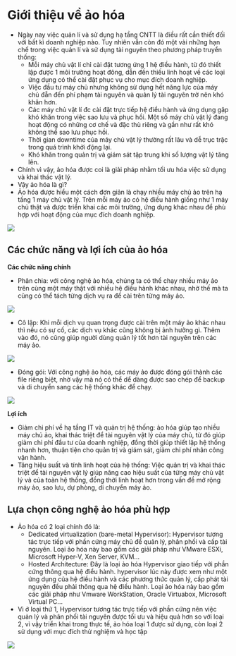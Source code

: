 # Giới thiệu về ảo hóa
- Ngày nay việc quản lí và sử dụng hạ tầng CNTT là điều rất cần thiết đối với bất kì doanh nghiệp nào. Tuy nhiên vẫn còn đó một vài những hạn chế trong việc quản lí và sử dụng tài nguyên theo phương pháp truyền thống:
	- Mỗi máy chủ vật lí chỉ cài đặt tương ứng 1 hệ điều hành, từ đó thiết lập được 1 môi trường hoạt đông, dẫn đến thiếu linh hoạt về các loại ứng dụng có thể cài đặt phục vụ cho mục đích doanh nghiệp.
	- Việc đầu tư máy chủ nhưng không sử dụng hết năng lực của máy chủ đẫn đến phí phạm tài nguyên và quản lý tài nguyên trở nên khó khăn hơn.
	- Các máy chủ vật lí đc cài đặt trực tiếp hệ điều hành và ứng dụng gặp khó khăn trong việc sao lưu và phục hồi. Một số máy chủ vật lý đang hoạt động có những cơ chế và đặc thù riêng và gần như rất khó không thể sao lưu phục hồi.
	- Thời gian downtime của máy chủ vật lý thường rất lâu và dễ trục trặc trong quá trình khởi động lại.
	- Khó khăn trong quản trị và giám sát tập trung khi số lượng vật lý tăng lên.
- Chính vì vậy, ảo hóa được coi là giải pháp nhằm tối ưu hóa việc sử dụng và khai thác vật lý.
- Vậy ảo hóa là gì?
- Ảo hóa được hiểu một cách đơn giản là chạy nhiều máy chủ ảo trên hạ tầng 1 máy chủ vật lý. Trên mỗi máy ảo có hệ điều hành giống như 1 máy chủ thật và được triển khai các môi trường, ứng dụng khác nhau để phù hợp với hoạt động của mục đích doanh nghiệp.

<img src="https://i.imgur.com/GDh1EVi.png">

## Các chức năng và lợi ích của ảo hóa
**Các chức năng chính**
- Phân chia: với công nghệ ảo hóa, chúng ta có thể chạy nhiều máy ảo trên cùng một máy thật với nhiều hệ điều hành khác nhau, nhờ thế mà ta cũng có thể tách từng dịch vụ ra để cài trên từng máy ảo.
<img src="https://i.imgur.com/xV9NWcI.png">

- Cô lập: Khi mỗi dịch vụ quan trọng được cài trên một máy ảo khác nhau thì nếu có sự cố, các dịch vụ khác cũng không bị ảnh hưởng gì. Thêm vào đó, nó cũng giúp người dùng quản lý tốt hơn tài nguyên trên các máy ảo.
<img src="https://i.imgur.com/TUWdvFY.png">

- Đóng gói: Với công nghệ ảo hóa, các máy ảo được đóng gói thành các file riêng biệt, nhờ vậy mà nó có thể dể dàng được sao chép để backup và di chuyển sang các hệ thống khác để chạy.
<img src="https://i.imgur.com/GJ9CqE8.png">

**Lợi ích**
- Giảm chi phí về hạ tầng IT và quản trị hệ thống: ảo hóa giúp tạo nhiều máy chủ ảo, khai thác triệt để tài nguyên vật lý của máy chủ, từ đó giúp giảm chi phí đầu tư của doanh nghiệp, đồng thời giúp thiết lập hệ thống nhanh hơn, thuận tiện cho quản trị và giám sát, giảm chi phí nhân công vận hành.
- Tăng hiệu suất và tính linh hoạt của hệ thống: Việc quản trị và khai thác triệt để tài nguyên vật lý giúp nâng cao hiệu suất của từng máy chủ vật lý và của toàn hệ thống, đồng thời linh hoạt hơn trong vấn đề mở rộng máy ảo, sao lưu, dự phòng, di chuyển máy ảo.
## Lựa chọn công nghệ ảo hóa phù hợp
- Ảo hóa có 2 loại chính đó là:
	- Dedicated virtualization (bare-metal Hypervisor): Hypervisor tương tác trực tiếp với phần cứng máy chủ để quản lý, phân phối và cấp tài nguyên. Loại ảo hóa này bao gồm các giải pháp như VMware ESXi, Microsoft Hyper-V, Xen Server, KVM...
	- Hosted Architecture: Đây là loại ảo hóa Hypervisor giao tiếp với phần cứng thông qua hệ điều hành. hypervisor lúc này được xem như một ứng dụng của hệ điều hành và các phương thức quản lý, cấp phát tài nguyên đều phải thông qua hệ điều hành. Loại ảo hóa này bao gồm các giải pháp như Vmware WorkStation, Oracle Virtuabox, Microsoft Virtual PC...
- Vì ở loại thứ 1, Hypervisor tương tác trực tiếp với phần cứng nên việc quản lý và phân phối tài nguyên được tối ưu và hiệu quả hơn so với loại 2, vì vậy triển khai trong thực tế, ảo hóa loại 1 được sử dụng, còn loại 2 sử dụng với mục đích thử nghiệm và học tập

<img src="https://i.imgur.com/qCAjC2e.png">
